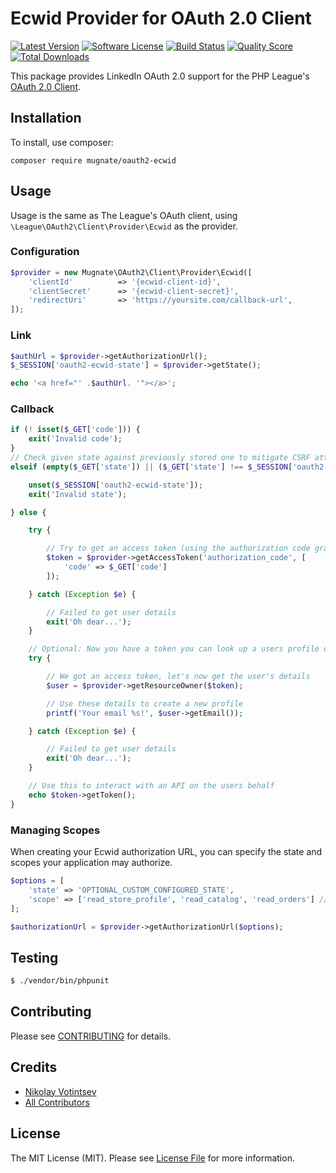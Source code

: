 # Ecwid Provider for OAuth 2.0 Client
[![Latest Version](https://img.shields.io/github/release/mugnate/oauth2-ecwid.svg?style=flat-square)](https://github.com/mugnate/oauth2-ecwid/releases)
[![Software License](https://img.shields.io/badge/license-MIT-brightgreen.svg?style=flat-square)](LICENSE.md)
[![Build Status](https://img.shields.io/travis/mugnate/oauth2-ecwid/master.svg?style=flat-square)](https://travis-ci.org/mugnate/oauth2-ecwid)
[![Quality Score](https://img.shields.io/scrutinizer/g/mugnate/oauth2-ecwid.svg?style=flat-square)](https://scrutinizer-ci.com/g/mugnate/oauth2-ecwid)
[![Total Downloads](https://img.shields.io/packagist/dt/mugnate/oauth2-ecwid.svg?style=flat-square)](https://packagist.org/packages/mugnate/oauth2-ecwid)

This package provides LinkedIn OAuth 2.0 support for the PHP League's [OAuth 2.0 Client](https://github.com/thephpleague/oauth2-client).

## Installation

To install, use composer:

```
composer require mugnate/oauth2-ecwid
```

## Usage

Usage is the same as The League's OAuth client, using `\League\OAuth2\Client\Provider\Ecwid` as the provider.

### Configuration

```php
$provider = new Mugnate\OAuth2\Client\Provider\Ecwid([
    'clientId'          => '{ecwid-client-id}',
    'clientSecret'      => '{ecwid-client-secret}',
    'redirectUri'       => 'https://yoursite.com/callback-url',
]);
```

### Link
```php
$authUrl = $provider->getAuthorizationUrl();
$_SESSION['oauth2-ecwid-state'] = $provider->getState();

echo '<a href="' .$authUrl. '"></a>';
```

### Callback
```php
if (! isset($_GET['code'])) {
    exit('Invalid code');
}
// Check given state against previously stored one to mitigate CSRF attack
elseif (empty($_GET['state']) || ($_GET['state'] !== $_SESSION['oauth2-ecwid-state'])) {

    unset($_SESSION['oauth2-ecwid-state']);
    exit('Invalid state');

} else {

    try {

        // Try to get an access token (using the authorization code grant)
        $token = $provider->getAccessToken('authorization_code', [
            'code' => $_GET['code']
        ]);

    } catch (Exception $e) {

        // Failed to get user details
        exit('Oh dear...');
    }

    // Optional: Now you have a token you can look up a users profile data
    try {

        // We got an access token, let's now get the user's details
        $user = $provider->getResourceOwner($token);

        // Use these details to create a new profile
        printf('Your email %s!', $user->getEmail());

    } catch (Exception $e) {

        // Failed to get user details
        exit('Oh dear...');
    }

    // Use this to interact with an API on the users behalf
    echo $token->getToken();
}
```

### Managing Scopes

When creating your Ecwid authorization URL, you can specify the state and scopes your application may authorize.

```php
$options = [
    'state' => 'OPTIONAL_CUSTOM_CONFIGURED_STATE',
    'scope' => ['read_store_profile', 'read_catalog', 'read_orders'] // array or string
];

$authorizationUrl = $provider->getAuthorizationUrl($options);
```

## Testing

``` bash
$ ./vendor/bin/phpunit
```

## Contributing

Please see [CONTRIBUTING](https://github.com/mugnate/oauth2-ecwid/blob/master/CONTRIBUTING.md) for details.


## Credits

- [Nikolay Votintsev](https://github.com/votintsev)
- [All Contributors](https://github.com/mugnate/oauth2-ecwid/contributors)


## License

The MIT License (MIT). Please see [License File](https://github.com/mugnate/oauth2-ecwid/blob/master/LICENSE) for more information.